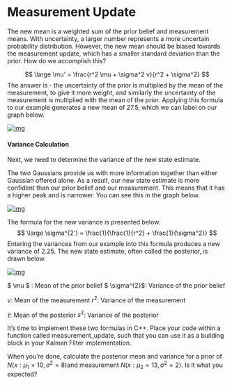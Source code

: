 # Measurement Update

The new mean is a weighted sum of the prior belief and measurement means. With uncertainty, a larger number represents a more uncertain probability distribution. However, the new mean should be biased towards the measurement update, which has a smaller standard deviation than the prior. How do we accomplish this?

$$
\large \mu' = \frac{r^2 \mu + \sigma^2 v}{r^2 + \sigma^2}
$$
The answer is - the uncertainty of the prior is multiplied by the mean of the measurement, to give it more weight, and similarly the uncertainty of the measurement is multiplied with the mean of the prior. Applying this formula to our example generates a new mean of 27.5, which we can label on our graph below.



[![img](https://video.udacity-data.com/topher/2018/February/5a77fa82_c2l2-graph-1-v1/c2l2-graph-1-v1.png)](https://classroom.udacity.com/nanodegrees/nd209/parts/a431d446-05df-4641-9e3d-79e1d55a7a2f/modules/b66739be-878e-4cea-8569-881b7eb2d34c/lessons/f002d591-94af-4c70-aeac-ac2ed6f7b527/concepts/0976a728-e605-4149-9074-cba310f02b9f#)



#### Variance Calculation

Next, we need to determine the variance of the new state estimate.

The two Gaussians provide us with more information together than either Gaussian offered alone. As a result, our new state estimate is more confident than our prior belief and our measurement. This means that it has a higher peak and is narrower. You can see this in the graph below.



[![img](https://video.udacity-data.com/topher/2018/January/5a6a7575_c2l2-graph-2/c2l2-graph-2.png)](https://classroom.udacity.com/nanodegrees/nd209/parts/a431d446-05df-4641-9e3d-79e1d55a7a2f/modules/b66739be-878e-4cea-8569-881b7eb2d34c/lessons/f002d591-94af-4c70-aeac-ac2ed6f7b527/concepts/0976a728-e605-4149-9074-cba310f02b9f#)



The formula for the new variance is presented below.
$$
\large \sigma^{2'} = \frac{1}{\frac{1}{r^2} + \frac{1}{\sigma^2}}
$$
Entering the variances from our example into this formula produces a new variance of 2.25. The new state estimate, often called the posterior, is drawn below.



[![img](https://video.udacity-data.com/topher/2018/January/5a6cfd03_c2l2-graph-3/c2l2-graph-3.png)](https://classroom.udacity.com/nanodegrees/nd209/parts/a431d446-05df-4641-9e3d-79e1d55a7a2f/modules/b66739be-878e-4cea-8569-881b7eb2d34c/lessons/f002d591-94af-4c70-aeac-ac2ed6f7b527/concepts/0976a728-e605-4149-9074-cba310f02b9f#)





 $ \mu $ : Mean of the prior belief 
$ \sigma^{2}$: Variance of the prior belief 

$v$: Mean of the measurement 
$r^{2}$: Variance of the measurement 

$\tau$: Mean of the posterior 
$s^{2}$: Variance of the posterior



It’s time to implement these two formulas in C++. Place your code within a function called measurement_update, such that you can use it as a building block in your Kalman Filter implementation.

When you’re done, calculate the posterior mean and variance for a prior of $N(x: μ_1=10, σ^2=8)$and measurement $N(x: μ_2=13, σ^2=2)$. Is it what you expected?



